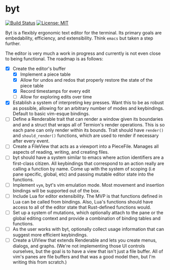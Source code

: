 # byt

[![Build
Status](https://travis-ci.org/cfoust/byt.svg?branch=master)](https://travis-ci.org/cfoust/byt)
[![License:
MIT](https://img.shields.io/badge/License-MIT-yellow.svg)](https://opensource.org/licenses/MIT)

Byt is a flexibly ergonomic text editor for the terminal. Its primary goals are
embedability, efficiency, and extensibility. Think `emacs` but taken a step
further.

The editor is very much a work in progress and currently is not even close to
being functional. The roadmap is as follows:
- [X] Create the editor's buffer
  - [X] Implement a piece table
  - [X] Allow for undos and redos that properly restore the state of the piece
    table
  - [X] Record timestamps for every edit
  - [ ] Allow for exploring edits over time
- [X] Establish a system of interpreting key presses. Want this to be as robust
  as possible, allowing for an arbitrary number of modes and keybindings.
  Default to basic vim-esque bindings.
- [ ] Define a Renderable trait that can render a window given its boundaries
  and and a struct that wraps all of Termion's render operations. This is so
  each pane can only render within its bounds. Trait should have `render()` and
  `should_render()` functions, which are used to render if necessary after
  every event.
- [ ] Create a FileView that acts as a viewport into a PieceFile. Manages all
  aspects of reading, writing, and creating files.
- [ ] byt should have a system similar to emacs where action identifiers are a
  first-class citizen. All keybindings that correspond to an action really are
  calling a function by name. Come up with the system of scoping (i.e pane
  specific, global, etc) and passing mutable editor state into the functions.
- [ ] Implement `vym`, byt's vim emulation mode. Most movement and insertion
  bindings will be supported out of the box.
- [ ] Include Lua for editor extensibility. The MVP is that functions defined
  in Lua can be called from bindings. Also, Lua's functions should have access
  to all of the editor state that Rust-defined functions would.
- [ ] Set up a system of mutations, which optionally attach to the pane or the
  global editing context and provide a combination of binding tables and
  functions.
- [ ] As the user works with byt, optionally collect usage information that can
  suggest more efficient keybindings.
- [ ] Create a UIView that extends Renderable and lets you create menus,
  dialogs, and graphs. (We're not implementing those UI controls ourselves, but
  the goal is to have a view that isn't just a file buffer. All of vim's panes
  are file buffers and that was a good model then, but I'm writing this from
  scratch.)
